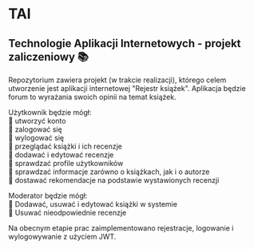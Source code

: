 # TAI
## Technologie Aplikacji Internetowych - projekt zaliczeniowy 📚
Repozytorium zawiera projekt (w trakcie realizacji), którego celem utworzenie jest aplikacji internetowej "Rejestr książek".
Aplikacja będzie forum to wyrażania swoich opinii na temat książek.

Użytkownik będzie mógł:<br>
🔵 utworzyć konto<br>
🔵 zalogować się<br>
🔵 wylogować się<br>
🔵 przeglądać książki i ich recenzje<br>
🔵 dodawać i edytować recenzje<br>
🔵 sprawdzać profile użytkowników<br>
🔵 sprawdzać informacje zarówno o książkach, jak i o autorze<br>
🔵 dostawać rekomendacje na podstawie wystawionych recenzji<br>

Moderator będzie mógł:<br>
🔵 Dodawać, usuwać i edytować książki w systemie<br>
🔵 Usuwać nieodpowiednie recenzje<br>

Na obecnym etapie prac zaimplementowano rejestracje, logowanie i wylogowywanie z użyciem JWT.
